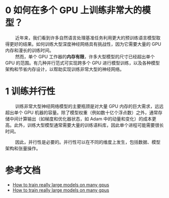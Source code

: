 # 0 如何在多个 GPU 上训练非常大的模型？
&nbsp;&nbsp;&nbsp;&nbsp;&nbsp;&nbsp;&nbsp;&nbsp;近年来，我们看到许多自然语言处理基准任务利用更大的预训练语言模型取得更好的结果。如何训练大型深度神经网络具有挑战性，因为它需要大量的 GPU 内存和漫长的训练时间。<br>
&nbsp;&nbsp;&nbsp;&nbsp;&nbsp;&nbsp;&nbsp;&nbsp;然而，单个 GPU 工作器的**内存有限**，许多大型模型的尺寸已经超出单个 GPU 的范围。有几种并行范式可实现跨多个 GPU 进行模型训练，以及各种模型架构和节省内存设计，以帮助实现训练非常大型的神经网络。<br>

# 1 训练并行性
&nbsp;&nbsp;&nbsp;&nbsp;&nbsp;&nbsp;&nbsp;&nbsp;训练非常大型神经网络模型的主要瓶颈是对大量 GPU 内存的巨大需求，远远超出单个 GPU 机器的容量。除了模型权重（例如数十亿个浮点数）之外，通常存储中间计算输出（如梯度和优化器状态，如 Adam 中的动量和变化）的成本更高。此外，训练大型模型通常需要大量的训练语料库，因此单个进程可能需要很长时间。<br>

&nbsp;&nbsp;&nbsp;&nbsp;&nbsp;&nbsp;&nbsp;&nbsp;因此，并行性是必要的。并行性可以在不同的维度上发生，包括数据、模型架构和张量操作。<br>



# 参考文档
- [How to train really large models on many gpus](https://lilianweng.github.io/posts/2021-09-25-train-large/)
- [How to train really large models on many gpus](https://openai.com/index/techniques-for-training-large-neural-networks/)
